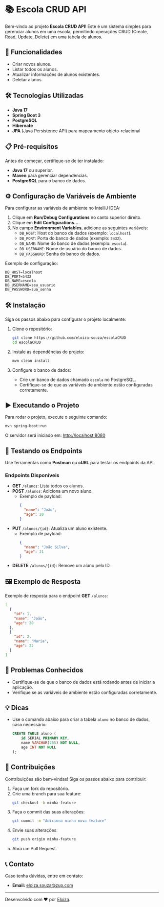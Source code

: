 # 📚 Escola CRUD API

Bem-vindo ao projeto **Escola CRUD API**! Este é um sistema simples para gerenciar alunos em uma escola, permitindo operações CRUD (Create, Read, Update, Delete) em uma tabela de alunos.

## 🚀 Funcionalidades
- Criar novos alunos.
- Listar todos os alunos.
- Atualizar informações de alunos existentes.
- Deletar alunos.

## 🛠️ Tecnologias Utilizadas
- **Java 17**
- **Spring Boot 3**
- **PostgreSQL**
- **Hibernate**
- **JPA** (Java Persistence API) para mapeamento objeto-relacional

## 📋 Pré-requisitos
Antes de começar, certifique-se de ter instalado:
- **Java 17** ou superior.
- **Maven** para gerenciar dependências.
- **PostgreSQL** para o banco de dados.

## ⚙️ Configuração de Variáveis de Ambiente
Para configurar as variáveis de ambiente no IntelliJ IDEA:
1. Clique em **Run/Debug Configurations** no canto superior direito.
2. Clique em **Edit Configurations...**.
3. No campo **Environment Variables**, adicione as seguintes variáveis:
   - `DB_HOST`: Host do banco de dados (exemplo: `localhost`).
   - `DB_PORT`: Porta do banco de dados (exemplo: `5432`).
   - `DB_NAME`: Nome do banco de dados (exemplo: `escola`).
   - `DB_USERNAME`: Nome de usuário do banco de dados.
   - `DB_PASSWORD`: Senha do banco de dados.

Exemplo de configuração:
```
DB_HOST=localhost
DB_PORT=5432
DB_NAME=escola
DB_USERNAME=seu_usuario
DB_PASSWORD=sua_senha
```

## 🛠️ Instalação
Siga os passos abaixo para configurar o projeto localmente:

1. Clone o repositório:
   ```bash
   git clone https://github.com/eloiza-souza/escolaCRUD
   cd escolaCRUD
   ```

2. Instale as dependências do projeto:
   ```bash
   mvn clean install
   ```

3. Configure o banco de dados:
   - Crie um banco de dados chamado `escola` no PostgreSQL.
   - Certifique-se de que as variáveis de ambiente estão configuradas corretamente.

## ▶️ Executando o Projeto
Para rodar o projeto, execute o seguinte comando:
```bash
mvn spring-boot:run
```

O servidor será iniciado em: [http://localhost:8080](http://localhost:8080)

## 🧪 Testando os Endpoints
Use ferramentas como **Postman** ou **cURL** para testar os endpoints da API.

### Endpoints Disponíveis
- **GET** `/alunos`: Lista todos os alunos.
- **POST** `/alunos`: Adiciona um novo aluno.
  - Exemplo de payload:
    ```json
    {
      "name": "João",
      "age": 20
    }
    ```
- **PUT** `/alunos/{id}`: Atualiza um aluno existente.
  - Exemplo de payload:
    ```json
    {
      "name": "João Silva",
      "age": 21
    }
    ```
- **DELETE** `/alunos/{id}`: Remove um aluno pelo ID.

## 🖼️ Exemplo de Resposta
Exemplo de resposta para o endpoint **GET** `/alunos`:
```json
[
  {
    "id": 1,
    "name": "João",
    "age": 20
  },
  {
    "id": 2,
    "name": "Maria",
    "age": 22
  }
]
```

## 🐛 Problemas Conhecidos
- Certifique-se de que o banco de dados está rodando antes de iniciar a aplicação.
- Verifique se as variáveis de ambiente estão configuradas corretamente.

## 💡 Dicas
- Use o comando abaixo para criar a tabela `aluno` no banco de dados, caso necessário:
  ```sql
  CREATE TABLE aluno (
      id SERIAL PRIMARY KEY,
      name VARCHAR(255) NOT NULL,
      age INT NOT NULL
  );
  ```

## 🤝 Contribuições
Contribuições são bem-vindas! Siga os passos abaixo para contribuir:
1. Faça um fork do repositório.
2. Crie uma branch para sua feature:
   ```bash
   git checkout -b minha-feature
   ```
3. Faça o commit das suas alterações:
   ```bash
   git commit -m "Adiciona minha nova feature"
   ```
4. Envie suas alterações:
   ```bash
   git push origin minha-feature
   ```
5. Abra um Pull Request.

## 📞 Contato
Caso tenha dúvidas, entre em contato:
- **Email:** eloiza.souza@zup.com

---
Desenvolvido com ❤️ por [Eloiza](https://github.com/eloiza.souza).
